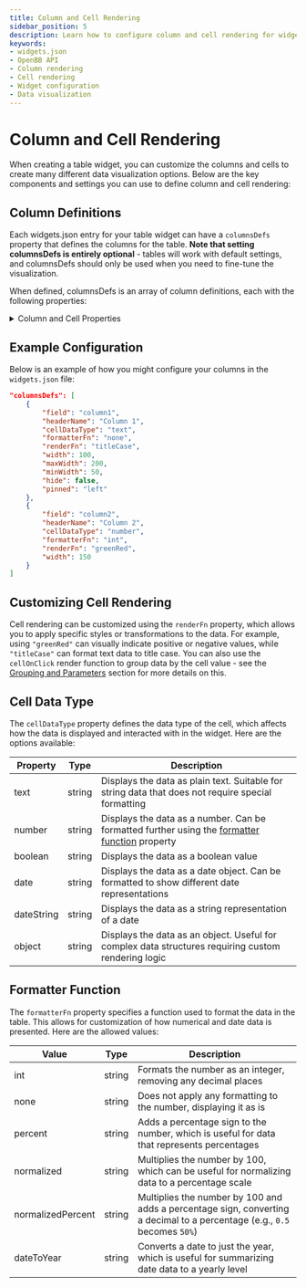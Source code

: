 ```yaml
---
title: Column and Cell Rendering
sidebar_position: 5
description: Learn how to configure column and cell rendering for widgets in OpenBB Terminal Pro using the widgets.json file.
keywords:
- widgets.json
- OpenBB API
- Column rendering
- Cell rendering
- Widget configuration
- Data visualization
---
```


# Column and Cell Rendering

When creating a table widget, you can customize the columns and cells to create many different data visualization options. Below are the key components and settings you can use to define column and cell rendering:

## Column Definitions

Each widgets.json entry for your table widget can have a `columnsDefs` property that defines the columns for the table. **Note that setting columnsDefs is entirely optional** - tables will work with default settings, and columnsDefs should only be used when you need to fine-tune the visualization.

When defined, columnsDefs is an array of column definitions, each with the following properties:

<details>
<summary mdxType="summary">Column and Cell Properties</summary>

**field**  
_Type:_ `string`  
The name of the field from the JSON data. Must match a key in the data source.  
_Example:_ `"strike_price"`

**headerName**  
_Type:_ `string`  
The display name of the column header shown in the widget. 
_Example:_ `"Strike Price"`

**cellDataType**  
_Type:_ `string`  
Defines the data type of the cell.  
_Possible values:_ `"text"`, `"number"`, `"boolean"`, `"date"`, `"dateString"`, `"object"`  
_Default:_ `"text"`

**formatterFn**  
_Type:_ `string`  
Specifies a function to format the data.  
_Possible values:_ `"int"`, `"none"`, `"percent"`, `"normalized"`, `"normalizedPercent"`, `"dateToYear"`  
_Default:_ `"none"`

**renderFn**  
_Type:_ `string`
Specifies a rendering function for cell data.  
_Possible values:_ `"greenRed"`, `"titleCase"`, `"cellOnClick"`

**renderFnParams**  
_Type:_ `object`  
Parameters for the render function.  
_Example:_ `{"actionType": "groupBy"}`

**width**  
_Type:_ `number`  
The width of the column in pixels.

**maxWidth**  
_Type:_ `number`  
The maximum width of the column in pixels.  

**minWidth**  
_Type:_ `number`  
The minimum width of the column in pixels.  

**hide**  
_Type:_ `boolean`  
Whether to hide the column from the table.  
_Default:_ `false`

**pinned**  
_Type:_ `string`  
Pins the column to the left or right of the table.  
_Possible values:_ `"left"`, `"right"`

</details>


## Example Configuration

Below is an example of how you might configure your columns in the `widgets.json` file:

```json
"columnsDefs": [
    {
        "field": "column1",
        "headerName": "Column 1",
        "cellDataType": "text",
        "formatterFn": "none",
        "renderFn": "titleCase",
        "width": 100,
        "maxWidth": 200,
        "minWidth": 50,
        "hide": false,
        "pinned": "left"
    },
    {
        "field": "column2",
        "headerName": "Column 2",
        "cellDataType": "number",
        "formatterFn": "int",
        "renderFn": "greenRed",
        "width": 150
    }
]
```

## Customizing Cell Rendering

Cell rendering can be customized using the `renderFn` property, which allows you to apply specific styles or transformations to the data. For example, using `"greenRed"` can visually indicate positive or negative values, while `"titleCase"` can format text data to title case. You can also use the `cellOnClick` render function to group data by the cell value - see the [Grouping and Parameters](/terminal/custom-backend/advanced-controls/grouping-and-parameters) section for more details on this.

## Cell Data Type

The `cellDataType` property defines the data type of the cell, which affects how the data is displayed and interacted with in the widget. Here are the options available:

| Property | Type | Description |
|----------|------|-------------|
| text | string | Displays the data as plain text. Suitable for string data that does not require special formatting |
| number | string | Displays the data as a number. Can be formatted further using the [formatter function](#formatter-function) property |
| boolean | string | Displays the data as a boolean value |
| date | string | Displays the data as a date object. Can be formatted to show different date representations |
| dateString | string | Displays the data as a string representation of a date |
| object | string | Displays the data as an object. Useful for complex data structures requiring custom rendering logic |

## Formatter Function

The `formatterFn` property specifies a function used to format the data in the table. This allows for customization of how numerical and date data is presented. Here are the allowed values:

| Value | Type | Description |
|-------|------|-------------|
| int | string | Formats the number as an integer, removing any decimal places |
| none | string | Does not apply any formatting to the number, displaying it as is |
| percent | string | Adds a percentage sign to the number, which is useful for data that represents percentages |
| normalized | string | Multiplies the number by 100, which can be useful for normalizing data to a percentage scale |
| normalizedPercent | string | Multiplies the number by 100 and adds a percentage sign, converting a decimal to a percentage (e.g., `0.5` becomes `50%`) |
| dateToYear | string | Converts a date to just the year, which is useful for summarizing date data to a yearly level |
